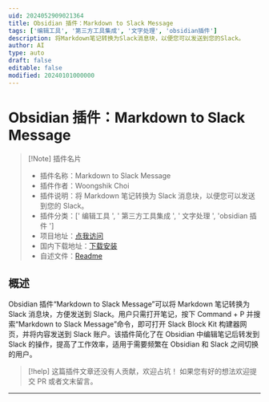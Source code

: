 ```yaml
---
uid: 2024052909021364
title: Obsidian 插件：Markdown to Slack Message
tags: ['编辑工具', '第三方工具集成', '文字处理', 'obsidian插件']
description: 将Markdown笔记转换为Slack消息块，以便您可以发送到您的Slack。
author: AI
type: auto
draft: false
editable: false
modified: 20240101000000
---
```


# Obsidian 插件：Markdown to Slack Message

> [!Note] 插件名片
> - 插件名称：Markdown to Slack Message
> - 插件作者：Woongshik Choi
> - 插件说明：将 Markdown 笔记转换为 Slack 消息块，以便您可以发送到您的 Slack。
> - 插件分类：[' 编辑工具 ', ' 第三方工具集成 ', ' 文字处理 ', 'obsidian 插件 ']
> - 项目地址：[点我访问](https://github.com/idreamer/markdown-to-slack-message)
> - 国内下载地址：[下载安装](https://pkmer.cn/products/plugin/pluginMarket/?markdown-to-slack-message)
> - 自述文件：[Readme](https://ghproxy.net/https://raw.githubusercontent.com/idreamer/markdown-to-slack-message/master/README.md)

## 概述

Obsidian 插件“Markdown to Slack Message”可以将 Markdown 笔记转换为 Slack 消息块，方便发送到 Slack。用户只需打开笔记，按下 Command + P 并搜索“Markdown to Slack Message”命令，即可打开 Slack Block Kit 构建器网页，并将内容发送到 Slack 账户。该插件简化了在 Obsidian 中编辑笔记后转发到 Slack 的操作，提高了工作效率，适用于需要频繁在 Obsidian 和 Slack 之间切换的用户。

> [!help]
> 这篇插件文章还没有人贡献，欢迎占坑！
> 如果您有好的想法欢迎提交 PR 或者文末留言。

---



